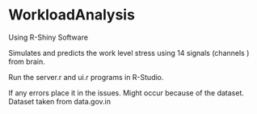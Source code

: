 # WorkloadAnalysis

Using R-Shiny Software

Simulates and predicts the work level stress using 14 signals (channels ) from brain.

Run the server.r and ui.r programs in R-Studio.

If any errors place it in the issues.
Might occur because of the dataset.
Dataset taken from data.gov.in
